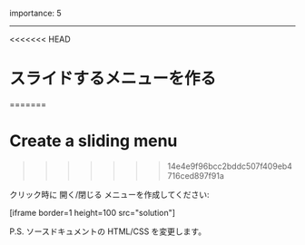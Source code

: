 importance: 5

---

<<<<<<< HEAD
# スライドするメニューを作る
=======
# Create a sliding menu
>>>>>>> 14e4e9f96bcc2bddc507f409eb4716ced897f91a

クリック時に 開く/閉じる メニューを作成してください:

[iframe border=1 height=100 src="solution"]

P.S. ソースドキュメントの HTML/CSS を変更します。
